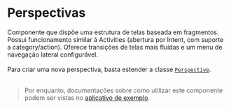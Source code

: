 # Perspectivas

Componente que dispõe uma estrutura de telas baseada em fragmentos. Possui funcionamento similar à Activities (abertura por Intent, com suporte a category/action).
Oferece transições de telas mais fluídas e um menu de navegação lateral configurável.<br>
<br>
Para criar uma nova perspectiva, basta estender a classe [`Perspective`](src/main/java/br/com/zalem/ymir/client/android/perspective/Perspective.java).<br>
<br>
> Por enquanto, documentações sobre como utilizar este componente podem ser vistas no [aplicativo de exemplo](../ymir.sample-offline#perspectives).
